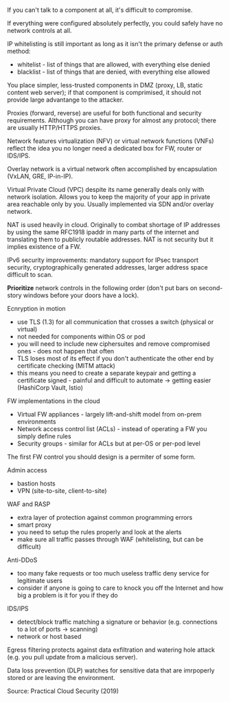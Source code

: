 If you can't talk to a component at all, it's difficult to compromise.

If everything were configured absolutely perfectly, you could safely have no network controls at all.

IP whitelisting is still important as long as it isn't the primary defense or auth method:

* whitelist - list of things that are allowed, with everything else denied
* blacklist - list of things that are denied, with everything else allowed

You place simpler, less-trusted components in DMZ (proxy, LB, static content web server); if that component is comprimised, it should not provide large advantange to the attacker.

Proxies (forward, reverse) are useful for both functional and security requirements. Although you can have proxy for almost any protocol; there are usually HTTP/HTTPS proxies.

Network features virtualization (NFV) or virtual network functions (VNFs) reflect the idea you no longer need a dedicated box for FW, router or IDS/IPS.

Overlay network is a virtual network often accomplished by encapsulation (VxLAN, GRE, IP-in-IP).

Virtual Private Cloud (VPC) despite its name generally deals only with network isolation. Allows you to keep the majority of your app in private area reachable only by you. Usually implemented via SDN and/or overlay network.

NAT is used heavily in cloud. Originally to combat shortage of IP addresses by using the same RFC1918 ipaddr in many parts of the internet and translating them to publicly routable addresses. NAT is not security but it implies existence of a FW.

IPv6 security improvements: mandatory support for IPsec transport security, cryptographically generated addresses, larger address space difficult to scan.

**Prioritize** network controls in the following order (don't put bars on second-story windows before your doors have a lock).

Ecnryption in motion

* use TLS (1.3) for all communication that crosses a switch (physical or virtual)
* not needed for components within OS or pod
* you will need to include new ciphersuites and remove compromised ones - does not happen that often
* TLS loses most of its effect if you don't authenticate the other end by certificate checking (MITM attack)
* this means you need to create a separate keypair and getting a certificate signed - painful and difficult to automate -> getting easier (HashiCorp Vault, Istio)

FW implementations in the cloud

* Virtual FW appliances - largely lift-and-shift model from on-prem environments
* Network access control list (ACLs) - instead of operating a FW you simply define rules
* Security groups - similar for ACLs but at per-OS or per-pod level

The first FW control you should design is a permiter of some form.

Admin access

* bastion hosts
* VPN (site-to-site, client-to-site)

WAF and RASP

* extra layer of protection against common programming errors
* smart proxy
* you need to setup the rules properly and look at the alerts
* make sure all traffic passes through WAF (whitelisting, but can be difficult)

Anti-DDoS

* too many fake requests or too much useless traffic deny service for legitimate users
* consider if anyone is going to care to knock you off the Internet and how big a problem is it for you if they do

IDS/IPS

* detect/block traffic matching a signature or behavior (e.g. connections to a lot of ports -> scanning)
* network or host based

Egress filtering protects against data exfiltration and watering hole attack (e.g. you pull update from a malicious server).

Data loss prevention (DLP) watches for sensitive data that are imrpoperly stored or are leaving the environment.

Source: Practical Cloud Security (2019)
